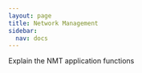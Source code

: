 ```yaml
---
layout: page
title: Network Management
sidebar:
  nav: docs
---
```


Explain the NMT application functions
